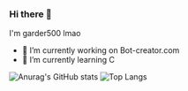 ### Hi there 👋

I'm garder500 lmao

- 🔭 I’m currently working on Bot-creator.com
- 🌱 I’m currently learning C

<!--- ![Garder 500 stats](https://github-readme-stats.vercel.app/api?username=garder500&show_icons=true&theme=Gradient) -->
![Anurag's GitHub stats](https://github-readme-stats.vercel.app/api?username=garder500&show_icons=true&theme=material-palenight&include_all_commits=true&custom_title=My%20Github%20Stats)
![Top Langs](https://github-readme-stats.vercel.app/api/top-langs/?username=garder500&theme=material-palenight&layout=compact)

